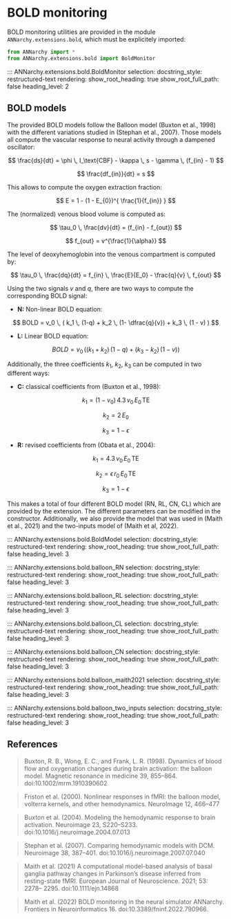 # BOLD monitoring

BOLD monitoring utilities are provided in the module `ANNarchy.extensions.bold`, which must be explicitely imported:

```python
from ANNarchy import *
from ANNarchy.extensions.bold import BoldMonitor
```

::: ANNarchy.extensions.bold.BoldMonitor
    selection:
      docstring_style: restructured-text
    rendering:
      show_root_heading: true
      show_root_full_path: false
      heading_level: 2

## BOLD models

The provided BOLD models follow the Balloon model (Buxton et al., 1998) with the different variations studied in (Stephan et al., 2007). Those models all compute the vascular response to neural activity through a dampened oscillator:

$$
    \frac{ds}{dt} = \phi \, I_\text{CBF} - \kappa \, s - \gamma \, (f_{in} - 1)
$$

$$
    \frac{df_{in}}{dt} = s
$$

This allows to compute the oxygen extraction fraction:

$$
    E = 1 - (1 - E_{0})^{ \frac{1}{f_{in}} }
$$

The (normalized) venous blood volume is computed as:

$$
    \tau_0 \, \frac{dv}{dt} = (f_{in} - f_{out})
$$

$$
    f_{out} = v^{\frac{1}{\alpha}}
$$

The level of deoxyhemoglobin into the venous compartment is computed by:

$$
    \tau_0 \, \frac{dq}{dt} = f_{in} \, \frac{E}{E_0} - \frac{q}{v} \, f_{out}
$$

Using the two signals $v$ and $q$, there are two ways to compute the corresponding BOLD signal:

* **N:** Non-linear BOLD equation:

$$
    BOLD = v_0 \, ( k_1 \, (1-q) + k_2 \, (1- \dfrac{q}{v}) + k_3 \, (1 - v) )
$$

* **L:** Linear BOLD equation:

$$
    BOLD = v_0 \, ((k_1 + k_2) \, (1 - q) + (k_3 - k_2) \, (1 - v)) 
$$

Additionally, the three coefficients $k_1$, $k_2$, $k_3$ can be computed in two different ways:

* **C:** classical coefficients from (Buxton et al., 1998):

$$k_1            = (1 - v_0) \, 4.3 \, v_0 \, E_0 \, \text{TE}$$

$$k_2            = 2 \, E_0$$

$$k_3            = 1 - \epsilon$$

* **R:** revised coefficients from (Obata et al., 2004):

$$k_1            = 4.3 \, v_0 \, E_0 \, \text{TE}$$

$$k_2            = \epsilon \, r_0 \, E_0 \, \text{TE}$$

$$k_3            = 1 - \epsilon$$

This makes a total of four different BOLD model (RN, RL, CN, CL) which are provided by the extension. The different parameters can be modified in the constructor. Additionally, we also provide the model that was used in (Maith et al., 2021) and the two-inputs model of (Maith et al, 2022).


::: ANNarchy.extensions.bold.BoldModel
    selection:
      docstring_style: restructured-text
    rendering:
      show_root_heading: true
      show_root_full_path: false
      heading_level: 3

::: ANNarchy.extensions.bold.balloon_RN
    selection:
      docstring_style: restructured-text
    rendering:
      show_root_heading: true
      show_root_full_path: false
      heading_level: 3

::: ANNarchy.extensions.bold.balloon_RL
    selection:
      docstring_style: restructured-text
    rendering:
      show_root_heading: true
      show_root_full_path: false
      heading_level: 3

::: ANNarchy.extensions.bold.balloon_CL
    selection:
      docstring_style: restructured-text
    rendering:
      show_root_heading: true
      show_root_full_path: false
      heading_level: 3

::: ANNarchy.extensions.bold.balloon_CN
    selection:
      docstring_style: restructured-text
    rendering:
      show_root_heading: true
      show_root_full_path: false
      heading_level: 3

::: ANNarchy.extensions.bold.balloon_maith2021
    selection:
      docstring_style: restructured-text
    rendering:
      show_root_heading: true
      show_root_full_path: false
      heading_level: 3

::: ANNarchy.extensions.bold.balloon_two_inputs
    selection:
      docstring_style: restructured-text
    rendering:
      show_root_heading: true
      show_root_full_path: false
      heading_level: 3

## References

> Buxton, R. B., Wong, E. C., and Frank, L. R. (1998). Dynamics of blood flow and oxygenation changes during brain activation: the balloon model. Magnetic resonance in medicine 39, 855–864. doi:10.1002/mrm.1910390602

> Friston et al. (2000). Nonlinear responses in fMRI: the balloon model, volterra kernels, and other hemodynamics. NeuroImage 12, 466–477

> Buxton et al. (2004). Modeling the hemodynamic response to brain activation. Neuroimage 23, S220–S233. doi:10.1016/j.neuroimage.2004.07.013

> Stephan et al. (2007). Comparing hemodynamic models with DCM. Neuroimage 38, 387–401. doi:10.1016/j.neuroimage.2007.07.040

> Maith et al. (2021) A computational model-based analysis of basal ganglia pathway changes in Parkinson’s disease inferred from resting-state fMRI. European Journal of Neuroscience. 2021; 53: 2278– 2295. doi:10.1111/ejn.14868 

> Maith et al. (2022) BOLD monitoring in the neural simulator ANNarchy. Frontiers in Neuroinformatics 16. doi:10.3389/fninf.2022.790966.
